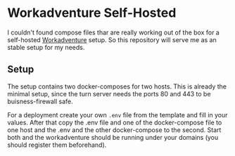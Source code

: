 # Workadventure Self-Hosted

I couldn't found compose files thar are really working out of the box for a self-hosted [Workadventure](https://github.com/thecodingmachine/workadventure) setup.
So this repository will serve me as an stable setup for my needs.

## Setup

The setup contains two docker-composes for two hosts.
This is already the minimal setup, since the turn server needs the ports 80 and 443 to be buisness-firewall safe.

For a deployment create your own `.env` file from the template and fill in your values.
After that copy the .env file and one of the docker-compose file to one host and the .env and the other docker-compose to the second.
Start both and the workadventure should be running under your domains (you should register them beforehand).
